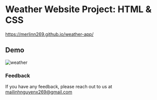# Weather Website Project: HTML &amp; CSS
https://merlinn269.github.io/weather-app/

## Demo
![weather](https://user-images.githubusercontent.com/93257422/226827154-2c095ca7-2281-4aa4-9949-46bcf36d7376.png)

### Feedback
If you have any feedback, please reach out to us at mailinhnguyenx269@gmail.com
